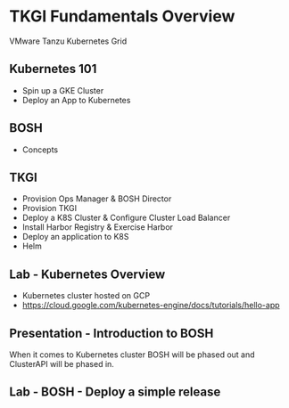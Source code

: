 # TKGI Fundamentals Overview

VMware Tanzu Kubernetes Grid

## Kubernetes 101

-   Spin up a GKE Cluster
-   Deploy an App to Kubernetes

## BOSH

-   Concepts

## TKGI

-   Provision Ops Manager & BOSH Director
-   Provision TKGI
-   Deploy a K8S Cluster & Configure Cluster Load Balancer
-   Install Harbor Registry & Exercise Harbor
-   Deploy an application to K8S
-   Helm

## Lab - Kubernetes Overview

-   Kubernetes cluster hosted on GCP
-   <https://cloud.google.com/kubernetes-engine/docs/tutorials/hello-app>

## Presentation - Introduction to BOSH

When it comes to Kubernetes cluster BOSH will be phased out and ClusterAPI will be phased in.

## Lab - BOSH - Deploy a simple release
